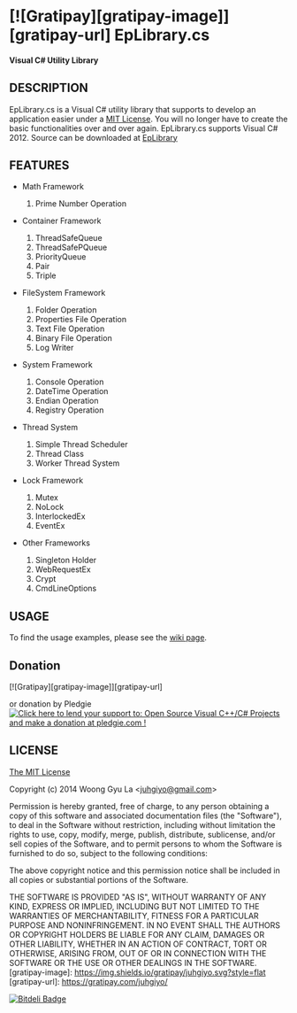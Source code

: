 [![Gratipay][gratipay-image]][gratipay-url]
EpLibrary.cs
============
#### Visual C# Utility Library ####


DESCRIPTION
-----------

EpLibrary.cs is a Visual C# utility library that supports to develop an application easier under a [MIT License](http://opensource.org/licenses/mit-license.php).
You will no longer have to create the basic functionalities over and over again. 
EpLibrary.cs supports Visual C# 2012.
Source can be downloaded at [EpLibrary](http://github.com/juhgiyo/eplibrary.cs)


FEATURES
--------

* Math Framework
  1. Prime Number Operation

* Container Framework
  1. ThreadSafeQueue
  2. ThreadSafePQueue
  3. PriorityQueue
  4. Pair
  5. Triple


* FileSystem Framework
  1. Folder Operation
  2. Properties File Operation
  3. Text File Operation
  4. Binary File Operation
  5. Log Writer

* System Framework
  1. Console Operation
  2. DateTime Operation
  3. Endian Operation
  4. Registry Operation

* Thread System
  1. Simple Thread Scheduler
  2. Thread Class
  3. Worker Thread System

* Lock Framework
  1. Mutex
  2. NoLock
  3. InterlockedEx
  4. EventEx

* Other Frameworks
  1. Singleton Holder
  2. WebRequestEx
  3. Crypt
  4. CmdLineOptions


USAGE
-----

To find the usage examples, please see the [wiki page](https://github.com/juhgiyo/EpLibrary.cs/wiki).


Donation
-------
[![Gratipay][gratipay-image]][gratipay-url]

or donation by Pledgie  
<a href='https://pledgie.com/campaigns/27762'><img alt='Click here to lend your support to: Open Source Visual C++/C# Projects and make a donation at pledgie.com !' src='https://pledgie.com/campaigns/27762.png?skin_name=chrome' border='0' ></a>


LICENSE
-------

[The MIT License](http://opensource.org/licenses/mit-license.php)

Copyright (c) 2014 Woong Gyu La <[juhgiyo@gmail.com](mailto:juhgiyo@gmail.com)>

Permission is hereby granted, free of charge, to any person obtaining a copy
of this software and associated documentation files (the "Software"), to deal
in the Software without restriction, including without limitation the rights
to use, copy, modify, merge, publish, distribute, sublicense, and/or sell
copies of the Software, and to permit persons to whom the Software is
furnished to do so, subject to the following conditions:

The above copyright notice and this permission notice shall be included in
all copies or substantial portions of the Software.

THE SOFTWARE IS PROVIDED "AS IS", WITHOUT WARRANTY OF ANY KIND, EXPRESS OR
IMPLIED, INCLUDING BUT NOT LIMITED TO THE WARRANTIES OF MERCHANTABILITY,
FITNESS FOR A PARTICULAR PURPOSE AND NONINFRINGEMENT. IN NO EVENT SHALL THE
AUTHORS OR COPYRIGHT HOLDERS BE LIABLE FOR ANY CLAIM, DAMAGES OR OTHER
LIABILITY, WHETHER IN AN ACTION OF CONTRACT, TORT OR OTHERWISE, ARISING FROM,
OUT OF OR IN CONNECTION WITH THE SOFTWARE OR THE USE OR OTHER DEALINGS IN
THE SOFTWARE.
[gratipay-image]: https://img.shields.io/gratipay/juhgiyo.svg?style=flat
[gratipay-url]: https://gratipay.com/juhgiyo/


[![Bitdeli Badge](https://d2weczhvl823v0.cloudfront.net/juhgiyo/eplibrary.cs/trend.png)](https://bitdeli.com/free "Bitdeli Badge")

